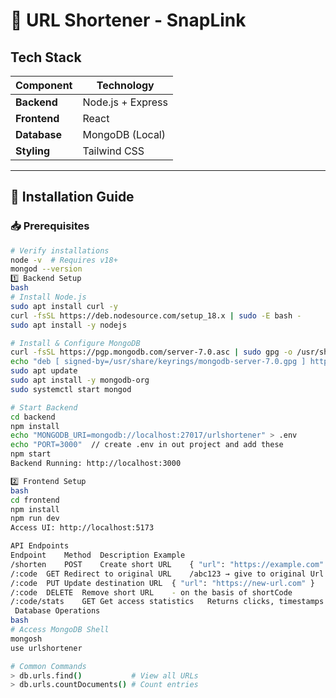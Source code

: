# 🔗 URL Shortener - SnapLink

## Tech Stack
| Component       | Technology         |
|-----------------|--------------------|
| **Backend**     | Node.js + Express  |
| **Frontend**    | React              |
| **Database**    | MongoDB (Local)    |
| **Styling**     | Tailwind CSS       |

---

## 🚀 Installation Guide

### 📥 Prerequisites
```bash
# Verify installations
node -v  # Requires v18+
mongod --version
1️⃣ Backend Setup
bash
# Install Node.js
sudo apt install curl -y
curl -fsSL https://deb.nodesource.com/setup_18.x | sudo -E bash -
sudo apt install -y nodejs

# Install & Configure MongoDB
curl -fsSL https://pgp.mongodb.com/server-7.0.asc | sudo gpg -o /usr/share/keyrings/mongodb-server-7.0.gpg --dearmor
echo "deb [ signed-by=/usr/share/keyrings/mongodb-server-7.0.gpg ] https://repo.mongodb.org/apt/ubuntu $(lsb_release -cs)/mongodb-org/7.0 multiverse" | sudo tee /etc/apt/sources.list.d/mongodb-org-7.0.list
sudo apt update
sudo apt install -y mongodb-org
sudo systemctl start mongod

# Start Backend
cd backend
npm install
echo "MONGODB_URI=mongodb://localhost:27017/urlshortener" > .env
echo "PORT=3000"  // create .env in out project and add these
npm start
Backend Running: http://localhost:3000

2️⃣ Frontend Setup
bash
cd frontend
npm install
npm run dev
Access UI: http://localhost:5173

API Endpoints
Endpoint	Method	Description	Example
/shorten	POST	Create short URL	{ "url": "https://example.com" }
/:code	GET	Redirect to original URL 	/abc123 → give to original Url
/:code	PUT	Update destination URL	{ "url": "https://new-url.com" }
/:code	DELETE	Remove short URL	- on the basis of shortCode
/:code/stats	GET	Get access statistics	Returns clicks, timestamps
 Database Operations
bash
# Access MongoDB Shell
mongosh
use urlshortener

# Common Commands
> db.urls.find()           # View all URLs
> db.urls.countDocuments() # Count entries
